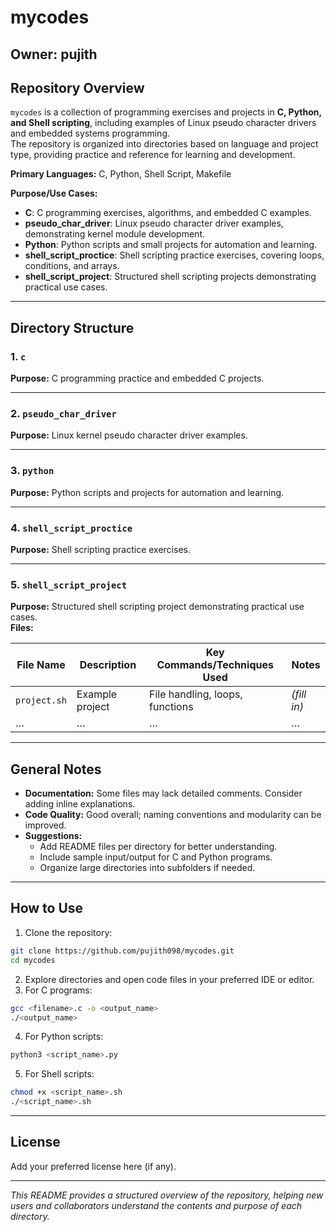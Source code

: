 # mycodes

**Owner:** pujith  
---

## Repository Overview

`mycodes` is a collection of programming exercises and projects in **C, Python, and Shell scripting**, including examples of Linux pseudo character drivers and embedded systems programming.  
The repository is organized into directories based on language and project type, providing practice and reference for learning and development.

**Primary Languages:** C, Python, Shell Script, Makefile  

**Purpose/Use Cases:**
- **C**: C programming exercises, algorithms, and embedded C examples.
- **pseudo_char_driver**: Linux pseudo character driver examples, demonstrating kernel module development.
- **Python**: Python scripts and small projects for automation and learning.
- **shell_script_proctice**: Shell scripting practice exercises, covering loops, conditions, and arrays.
- **shell_script_project**: Structured shell scripting projects demonstrating practical use cases.

---

## Directory Structure

### 1. `c`
**Purpose:** C programming practice and embedded C projects.  

---

### 2. `pseudo_char_driver`
**Purpose:** Linux kernel pseudo character driver examples.  

---

### 3. `python`
**Purpose:** Python scripts and projects for automation and learning.  

---

### 4. `shell_script_proctice`
**Purpose:** Shell scripting practice exercises.  


---

### 5. `shell_script_project`
**Purpose:** Structured shell scripting project demonstrating practical use cases.  
**Files:**  

| File Name | Description | Key Commands/Techniques Used | Notes |
|-----------|-------------|-----------------------------|-------|
| `project.sh` | Example project | File handling, loops, functions | _(fill in)_ |
| … | … | … | … |

---

## General Notes
- **Documentation:** Some files may lack detailed comments. Consider adding inline explanations.  
- **Code Quality:** Good overall; naming conventions and modularity can be improved.  
- **Suggestions:**  
  - Add README files per directory for better understanding.  
  - Include sample input/output for C and Python programs.  
  - Organize large directories into subfolders if needed.  

---

## How to Use
1. Clone the repository:  
```bash
git clone https://github.com/pujith098/mycodes.git
cd mycodes
```

2. Explore directories and open code files in your preferred IDE or editor.  
3. For C programs:  
```bash
gcc <filename>.c -o <output_name>
./<output_name>
```
4. For Python scripts:  
```bash
python3 <script_name>.py
```
5. For Shell scripts:  
```bash
chmod +x <script_name>.sh
./<script_name>.sh
```

---

## License
Add your preferred license here (if any).  

---

*This README provides a structured overview of the repository, helping new users and collaborators understand the contents and purpose of each directory.*
